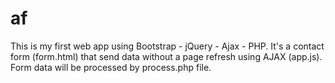 # af
This is my first web app using Bootstrap - jQuery - Ajax - PHP.
It's a contact form (form.html) that send data without a page refresh using AJAX (app.js).
Form data will be processed by process.php file.
